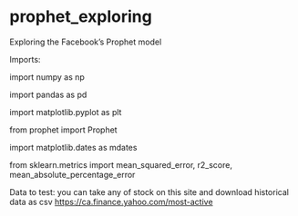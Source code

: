 # prophet_exploring
Exploring the Facebook’s Prophet model

Imports:

import numpy as np

import pandas as pd

import matplotlib.pyplot as plt

from prophet import Prophet

import matplotlib.dates as mdates

from sklearn.metrics import mean_squared_error, r2_score, mean_absolute_percentage_error

Data to test:
you can take any of stock on this site and download historical data as csv
https://ca.finance.yahoo.com/most-active
